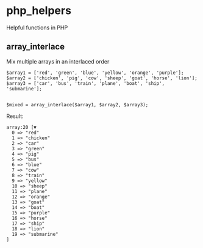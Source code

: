 # php_helpers
Helpful functions in PHP

## array_interlace
Mix multiple arrays in an interlaced order

```
$array1 = ['red', 'green', 'blue', 'yellow', 'orange', 'purple'];
$array2 = ['chicken', 'pig', 'cow', 'sheep', 'goat', 'horse', 'lion'];
$array3 = ['car', 'bus', 'train', 'plane', 'boat', 'ship', 'submarine'];


$mixed = array_interlace($array1, $array2, $array3);
```

Result:

```
array:20 [▼
  0 => "red"
  1 => "chicken"
  2 => "car"
  3 => "green"
  4 => "pig"
  5 => "bus"
  6 => "blue"
  7 => "cow"
  8 => "train"
  9 => "yellow"
  10 => "sheep"
  11 => "plane"
  12 => "orange"
  13 => "goat"
  14 => "boat"
  15 => "purple"
  16 => "horse"
  17 => "ship"
  18 => "lion"
  19 => "submarine"
]
```
